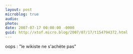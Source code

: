 ```yaml
---
layout: post
microblog: true
audio: 
photo: 
date: 2007-07-17 00:00:00 -0000
guid: http://xtof.micro.blog/2007/07/17/t154794372.html
---
```

oops : "le wikiste ne s'achète pas"

